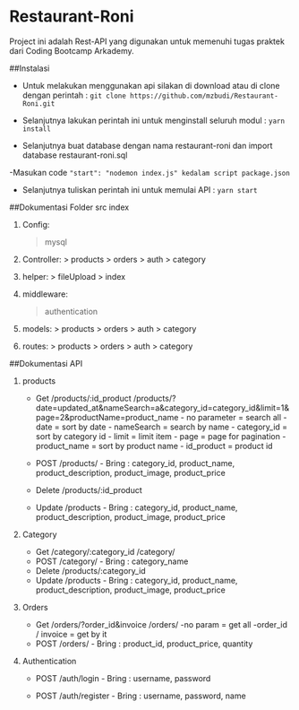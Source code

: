 # Restaurant-Roni
Project ini adalah Rest-API yang digunakan untuk memenuhi tugas praktek dari Coding Bootcamp Arkademy.

##Instalasi

- Untuk melakukan menggunakan api silakan di download atau di clone dengan perintah : 
	```git clone https://github.com/mzbudi/Restaurant-Roni.git```

- Selanjutnya lakukan perintah ini untuk menginstall seluruh modul : 
	```yarn install```

- Selanjutnya buat database dengan nama restaurant-roni dan import database restaurant-roni.sql

-Masukan code 
	```"start": "nodemon index.js" kedalam script package.json```

- Selanjutnya tuliskan perintah ini untuk memulai API :
	```yarn start```
  
##Dokumentasi Folder
  src
  index
  1. Config:
	  > mysql
    
  2. Controller:
    > products
    > orders
    > auth
    > category
    
  3. helper:
    > fileUpload
    > index
    
  4. middleware:
	  > authentication
    
  5. models:
    > products
    > orders
    > auth
    > category

  6. routes:
    > products
    > orders
    > auth
    > category
  
##Dokumentasi API
  1. products
      - Get /products/:id_product
            /products/?date=updated_at&nameSearch=a&category_id=category_id&limit=1&page=2&productName=product_name
            - no parameter = search all
            - date = sort by date
            - nameSearch = search by name
            - category_id = sort by category id
            - limit = limit item
            - page = page for pagination
            - product_name = sort by product name
            - id_product = product id
      
      - POST /products/
            - Bring : category_id, product_name, product_description, product_image, product_price
      - Delete /products/:id_product
      - Update /products
            - Bring : category_id, product_name, product_description, product_image, product_price

   2. Category
      - Get /category/:category_id
              /category/
      - POST /category/
            - Bring : category_name
      - Delete /products/:category_id
      - Update /products
            - Bring : category_id, product_name, product_description, product_image, product_price
            
   3. Orders
      - Get /orders/?order_id&invoice
            /orders/
            -no param = get all
            -order_id / invoice = get by it
      - POST /orders/
            - Bring : product_id, product_price, quantity
   
   4. Authentication
      - POST /auth/login
            - Bring : username, password
      
      - POST /auth/register
            - Bring : username, password, name
